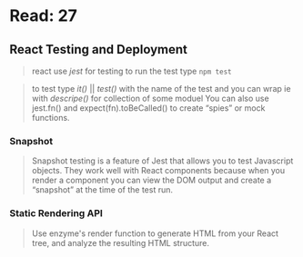 # Read: 27

## React Testing and Deployment

> react use _jest_ for testing to run the test type `npm test`

> to test type _it()_ || _test()_ with the name of the test and you can wrap ie with _descripe()_ for collection of some moduel You can also use jest.fn() and expect(fn).toBeCalled() to create “spies” or mock functions.

### Snapshot

> Snapshot testing is a feature of Jest that allows you to test Javascript objects. They work well with React components because when you render a component you can view the DOM output and create a “snapshot” at the time of the test run.

### Static Rendering API

> Use enzyme's render function to generate HTML from your React tree, and analyze the resulting HTML structure.
